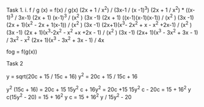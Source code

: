 Task 1.
 i.  f / g (x) = f(x) / g(x)
    (2x + 1 / x<sup>2</sup>) / (3x-1 / (x -1)<sup>3</sup>)
    (2x + 1 / x<sup>2</sup>) * ((x-1)<sup>3</sup> / 3x-1)
	(2x + 1) (x-1)<sup>3</sup>  / (x<sup>2</sup> ) (3x -1)
	 (2x + 1) ((x-1)(x-1)(x-1)) /  (x<sup>2</sup> ) (3x -1)
	 (2x + 1)(x<sup>2</sup> - 2x + 1(x-1)) / (x<sup>2</sup> ) (3x -1)
	 (2x+1)(x<sup>3</sup>- 2x<sup>2</sup> + x - x<sup>2</sup> +2x-1) / (x<sup>2</sup> ) (3x -1)
	 (2x + 1)(x<sup>3</sup>-2x<sup>2</sup> - x<sup>2</sup> +x +2x - 1) / (x<sup>2</sup> ) (3x -1)
	 (2x+ 1)(x<sup>3</sup> - 3x<sup>2</sup> + 3x - 1) / 3x<sup>2</sup> - x<sup>2</sup> 
	  (2x+ 1)(x<sup>3</sup> - 3x<sup>2</sup> + 3x - 1) / 4x
    

 fog = f(g(x))
    
    
       




Task 2

y = sqrt(20c + 15 / 15c + 16)
y<sup>2</sup>  = 20c + 15 / 15c + 16

y<sup>2</sup> (15c + 16) = 20c + 15
15y<sup>2</sup> c + 16y<sup>2</sup>  = 20c +15
15y<sup>2</sup> c - 20c = 15 + 16<sup>2</sup>  y
c(15y<sup>2</sup> - 20) = 15 + 16<sup>2</sup>  y
c = 15 + 16<sup>2</sup>  y / 15y<sup>2</sup> - 20